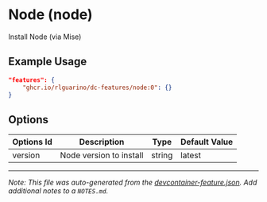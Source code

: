 
# Node (node)

Install Node (via Mise)

## Example Usage

```json
"features": {
    "ghcr.io/rlguarino/dc-features/node:0": {}
}
```

## Options

| Options Id | Description | Type | Default Value |
|-----|-----|-----|-----|
| version | Node version to install | string | latest |



---

_Note: This file was auto-generated from the [devcontainer-feature.json](devcontainer-feature.json).  Add additional notes to a `NOTES.md`._
